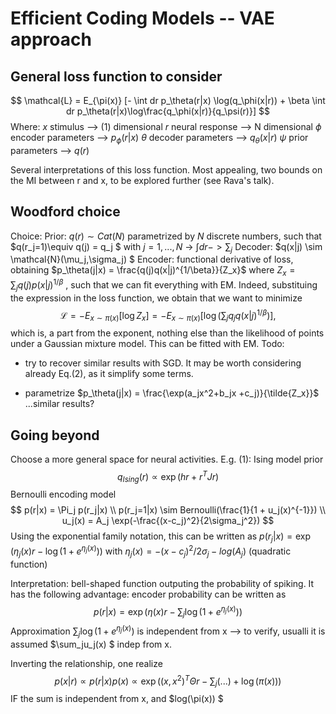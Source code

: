 # Efficient Coding Models -- VAE approach

## General loss function to consider

$$
\mathcal{L} = E_{\pi(x)} [- \int dr p_\theta(r|x) \log(q_\phi(x|r)) + \beta \int dr p_\theta(r|x)\log\frac{q_\phi(x|r)}{q_\psi(r)}]
$$
Where: $x$ stimulus --> (1) dimensional
$r$ neural response --> N dimensional
$\phi$ encoder parameters --> $p_\phi(r|x)$
$\theta$ decoder parameters --> $q_\theta(x|r)$
$\psi$ prior parameters --> $q(r)$ 

Several interpretations of this loss function. Most appealing, two bounds on the MI between r and x, to be explored further (see Rava's talk).

## Woodford choice

Choice:
Prior:  $q(r) \sim Cat(N)$ parametrized by $N$ discrete numbers, such that $q(r_j=1)\equiv q(j) = q_j $ with $j=1,...,N$  -> $\int dr -> \sum_j$
Decoder: $q(x|j) \sim \mathcal{N}(\mu_j,\sigma_j) $ 
Encoder: functional derivative of loss, obtaining $p_\theta(j|x) = \frac{q(j)q(x|j)^{1/\beta}}{Z_x}$ where $Z_x = \sum_j q(j)p(x|j)^{1/\beta}$  , such that we can fit everything with EM. Indeed, substituing the expression in the loss function, we obtain that we want to minimize
$$
\mathcal{L} = -E_{x\sim \pi(x)}[\log Z_x] = -E_{x\sim \pi(x)}[\log (\sum_j q_jq(x|j)^{1/\beta})],
$$
which is, a part from the exponent, nothing else than the likelihood of points under a Gaussian mixture model. This can be fitted with EM.
Todo: 

* try to recover similar results with SGD. It may be worth considering already Eq.(2), as it simplify some terms.

* parametrize $p_\theta(j|x) = \frac{\exp(a_jx^2+b_jx +c_j)}{\tilde{Z_x}}$ ...similar results?

## Going beyond

Choose a more general space for neural activities.
E.g. (1): Ising model prior
$$
q_{Ising}(r)  \propto \exp(hr + r^TJr)
$$
Bernoulli encoding model
$$
p(r|x) = \Pi_j p(r_j|x) \\
p(r_j=1|x) \sim Bernoulli(\frac{1}{1 + u_j(x)^{-1}}) \\
u_j(x) = A_j \exp(-\frac{(x-c_j)^2}{2\sigma_j^2})
$$
Using the exponential family notation, this can be written as $p(r_j|x) = \exp\left(\eta_j(x)r - \log(1+e^{\eta_j(x)})\right)$ with $\eta_j(x) = -(x-c_j)^2/2\sigma_j - log(A_j)$ (quadratic function)

Interpretation: bell-shaped function outputing the probability of spiking. It has the following advantage: encoder probability can be written as
$$
p(r|x) =\exp(\eta(x)r - \sum_j\log(1+e^{\eta_j(x)}) )
$$
Approximation $\sum_j \log(1 + e^{\eta_j(x)})$ is independent from x --> to verify, usualli it is assumed $\sum_ju_j(x) $ indep from x.

Inverting the relationship, one realize
$$
p(x|r) \propto p(r|x)p(x) \propto \exp((x,x^2)^T\Theta r - \sum_j(...) + \log(\pi(x)))
$$
IF the sum is independent from x, and $log(\pi(x)) $ 


